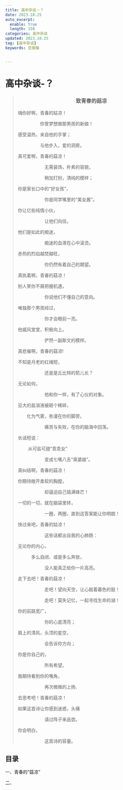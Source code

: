 ```yaml
---
title: 高中杂谈－？
date: 2023.10.25
auto_excerpt:
  enable: true
  length: 150
categories: 高中杂谈
updated: 2023.10.25
tag: [高中杂谈]
keywords: 恋爱脑


---
```


# 高中杂谈-？



> <html>
> <body>
>
>   <h3 style='text-align:center;'>致青春的菇凉</h3> 
>
> </body>
> </html>
>
> 嗨你好啊，青春的姑凉！
>
> 　　　　　你曾梦想做那男孩的新娘！
>
> 感受温热，来自他的手掌；
>
> 　　　　　与他步入，爱的洞房。
>
>  
>
> 真可爱啊，青春的菇凉！
>
> 　　　　　　无需装饰，朴素的容貌，
>
> 　　　　　　稍加打扮，清纯的模样；
>
> 你是家长口中的“好女孩”，
>
> 　　　　　　你是同学嘴里的“美女酱”。
>
>  
>
> 你让亿些纯情小伙，
>
> 　　　　　　让他们向往。
>
> 他们是如此的痴迷，
>
> 　　　　　　痴迷的血液在心中滚烫。
>
> 赤热的烈焰越焚越旺，
>
> 　　　　　　你仍然有着自己的期望。
>
>  
>
> 真执着啊，青春的菇凉！
>
> 别人笑你不屑把握机遇，
>
> 　　　　　　你说他们不懂自己的意向。
>
> 唯独那个男孩经过，
>
> 　　　　　　你才会眼前一亮。
>
> 他威风堂堂，积极向上。
>
> 　　　　　　俨然一副斯文的模样。
>
>  
>
> 真悲催啊，青春的菇凉!
>
> 不知是月老的红绳短，
>
> 　　　　　　还是是丘比特的箭儿长？
>
> 无论如何，
>
> 　　　　　　他和你一样，有了心仪的对象。
>
> 豆大的盐溶液被砸个稀碎，
>
> 　　化为气雾，弥漫在你的脚旁。
>
> 　　　　　　痛苦与失败，在你的脑海中回荡。
>
> 长话短说：
>
> ​    　　从可盐可甜“乖乖女”
>
> 　　　　　　变成七嘴八舌“臭婆娘”。
>
>  
>
>  
>
> 真纠结啊，青春的菇凉！
>
> 你期待敞开柔软的胸膛，
>
> 　　　　　　却逼迫自己插满锋芒！
>
> 一切的一切，就在脑袋里转，
>
> 　　　　　　一圈，两圈，直到这答案能让你明朗！
>
>  
>
> 快过来吧，青春的姑凉！
>
> 　　　　　　这些话都出自我的心肺肠：
>
> 无论你的内心，
>
> 　　　多么自闭、或是多么奔放，
>
> 　　　　　　没人能真正给你一片高亮。
>
>  
>
> 走下去吧！青春的菇凉！
>
> 　　　　　　走吧！望向天空，让心敲着暮色的鼓！
>
> 　　　　　　走吧！莫失记忆，一起寻找生命的湖！
>
> 你的前路宽广，
>
> 　　　　　　你的心底清亮；
>
> 肩上的清风，头顶的星空，
>
> 　　　　　　会告诉你方向；
>
> 你是你自己的，
>
> 　　　　　　所有希望。
>
> 我期待看到你的嘴角，
>
> 　　　　　　再次微微的上扬．
>
> 
>
> 去思考吧！青春的菇凉！
>
> 如果这首诗让你感到迷惑，头痛
>
> 　　　　　　请过阵子来品尝。
>
> 你会明白，
>
> 　　　　　　这首诗的容量。



## 目录

一、青春的“菇凉”



二、